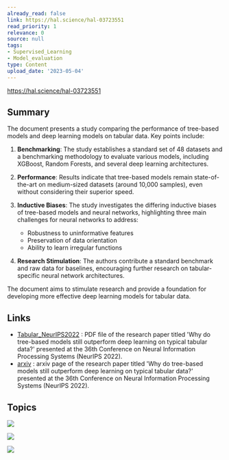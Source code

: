 ```yaml
---
already_read: false
link: https://hal.science/hal-03723551
read_priority: 1
relevance: 0
source: null
tags:
- Supervised_Learning
- Model_evaluation
type: Content
upload_date: '2023-05-04'
---
```


https://hal.science/hal-03723551
## Summary

The document presents a study comparing the performance of tree-based models and deep learning models on tabular data. Key points include:

1. **Benchmarking**: The study establishes a standard set of 48 datasets and a benchmarking methodology to evaluate various models, including XGBoost, Random Forests, and several deep learning architectures.

2. **Performance**: Results indicate that tree-based models remain state-of-the-art on medium-sized datasets (around 10,000 samples), even without considering their superior speed.

3. **Inductive Biases**: The study investigates the differing inductive biases of tree-based models and neural networks, highlighting three main challenges for neural networks to address:
   - Robustness to uninformative features
   - Preservation of data orientation
   - Ability to learn irregular functions

4. **Research Stimulation**: The authors contribute a standard benchmark and raw data for baselines, encouraging further research on tabular-specific neural network architectures.

The document aims to stimulate research and provide a foundation for developing more effective deep learning models for tabular data.
## Links

- [Tabular_NeurIPS2022](https://hal.science/hal-03723551v3/file/Tabular_NeurIPS2022%20%2828%29.pdf) : PDF file of the research paper titled 'Why do tree-based models still outperform deep learning on typical tabular data?' presented at the 36th Conference on Neural Information Processing Systems (NeurIPS 2022).
- [arxiv](https://arxiv.org/abs/2207.08815) : arxiv page of the research paper titled 'Why do tree-based models still outperform deep learning on typical tabular data?' presented at the 36th Conference on Neural Information Processing Systems (NeurIPS 2022).

## Topics

![](topics/Model/XGBoost)

![](topics/Model/Random%20Forests)

![](topics/Concept/Tabular%20Data)